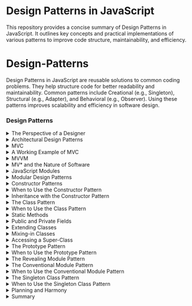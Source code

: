 # Design Patterns in JavaScript

This repository provides a concise summary of Design Patterns in JavaScript. It outlines key concepts and practical implementations of various patterns to improve code structure, maintainability, and efficiency.

# Design-Patterns

Design Patterns in JavaScript are reusable solutions to common coding problems. They help structure code for better readability and maintainability. Common patterns include Creational (e.g., Singleton), Structural (e.g., Adapter), and Behavioral (e.g., Observer). Using these patterns improves scalability and efficiency in software design.

### Design Patterns

<details>
  <summary>The Perspective of a Designer</summary>
  
  - Summary to be added...
</details>

<details>
  <summary>Architectural Design Patterns</summary>
  
  - Summary to be added...
</details>

<details>
  <summary>MVC</summary>
  
  - Summary to be added...
</details>

<details>
  <summary>A Working Example of MVC</summary>
  
  - Summary to be added...
</details>

<details>
  <summary>MVVM</summary>
  
  - Summary to be added...
</details>

<details>
  <summary>MV* and the Nature of Software</summary>
  
  - Summary to be added...
</details>

<details>
  <summary>JavaScript Modules</summary>
  
  - Summary to be added...
</details>

<details>
  <summary>Modular Design Patterns</summary>
  
  - Summary to be added...
</details>

<details>
  <summary>Constructor Patterns</summary>
  
  - Summary to be added...
</details>

<details>
  <summary>When to Use the Constructor Pattern</summary>
  
  - Summary to be added...
</details>

<details>
  <summary>Inheritance with the Constructor Pattern</summary>
  
  - Summary to be added...
</details>

<details>
  <summary>The Class Pattern</summary>
  
  - Summary to be added...
</details>

<details>
  <summary>When to Use the Class Pattern</summary>
  
  - Summary to be added...
</details>

<details>
  <summary>Static Methods</summary>
  
  - Summary to be added...
</details>

<details>
  <summary>Public and Private Fields</summary>
  
  - Summary to be added...
</details>

<details>
  <summary>Extending Classes</summary>
  
  - Summary to be added...
</details>

<details>
  <summary>Mixing-in Classes</summary>
  
  - Summary to be added...
</details>

<details>
  <summary>Accessing a Super-Class</summary>
  
  - Summary to be added...
</details>

<details>
  <summary>The Prototype Pattern</summary>
  
  - Summary to be added...
</details>

<details>
  <summary>When to Use the Prototype Pattern</summary>
  
  - Summary to be added...
</details>

<details>
  <summary>The Revealing Module Pattern</summary>
  
  - Summary to be added...
</details>

<details>
  <summary>The Conventional Module Pattern</summary>
  
  - Summary to be added...
</details>

<details>
  <summary>When to Use the Conventional Module Pattern</summary>
  
  - Summary to be added...
</details>

<details>
  <summary>The Singleton Class Pattern</summary>
  
  - Summary to be added...
</details>

<details>
  <summary>When to Use the Singleton Class Pattern</summary>
  
  - Summary to be added...
</details>

<details>
  <summary>Planning and Harmony</summary>
  
  - Summary to be added...
</details>

<details>
  <summary>Summary</summary>
  
  - Summary to be added...
</details>
